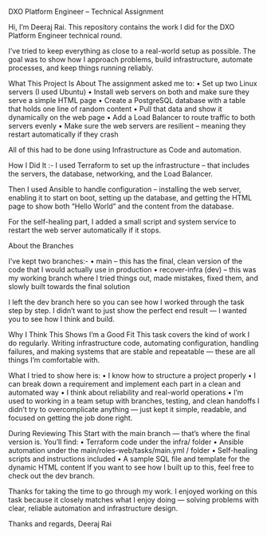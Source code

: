 DXO Platform Engineer – Technical Assignment

Hi, I’m Deeraj Rai. This repository contains the work I did for the DXO Platform Engineer technical round.

I’ve tried to keep everything as close to a real-world setup as possible. The goal was to show how I approach problems, build infrastructure, automate processes, and keep things running reliably.

What This Project Is About
The assignment asked me to:
	•	Set up two Linux servers (I used Ubuntu)
	•	Install web servers on both and make sure they serve a simple HTML page
	•	Create a PostgreSQL database with a table that holds one line of random content
	•	Pull that data and show it dynamically on the web page
	•	Add a Load Balancer to route traffic to both servers evenly
	•	Make sure the web servers are resilient – meaning they restart automatically if they crash

All of this had to be done using Infrastructure as Code and automation.

How I Did It :-
I used Terraform to set up the infrastructure – that includes the servers, the database, networking, and the Load Balancer.

Then I used Ansible to handle configuration – installing the web server, enabling it to start on boot, setting up the database, and getting the HTML page to show both “Hello World” and the content from the database.

For the self-healing part, I added a small script and system service to restart the web server automatically if it stops.

About the Branches

I’ve kept two branches:-
	•	main – this has the final, clean version of the code that I would actually use in production
	•	recover-infra (dev) – this was my working branch where I tried things out, made mistakes, fixed them, and slowly built towards the final solution

I left the dev branch here so you can see how I worked through the task step by step. I didn’t want to just show the perfect end result — I wanted you to see how I think and build.

Why I Think This Shows I’m a Good Fit 
This task covers the kind of work I do regularly. Writing infrastructure code, automating configuration, handling failures, and making systems that are stable and repeatable — these are all things I’m comfortable with.

What I tried to show here is:
	•	I know how to structure a project properly
	•	I can break down a requirement and implement each part in a clean and automated way
	•	I think about reliability and real-world operations
	•	I’m used to working in a team setup with branches, testing, and clean handoffs
I didn’t try to overcomplicate anything — just kept it simple, readable, and focused on getting the job done right.

During Reviewing This
Start with the main branch — that’s where the final version is. You’ll find:
	•	Terraform code under the infra/ folder
	•	Ansible automation under the main/roles-web/tasks/main.yml / folder
	•	Self-healing scripts and instructions included
	•	A sample SQL file and template for the dynamic HTML content
If you want to see how I built up to this, feel free to check out the dev branch.

Thanks for taking the time to go through my work. I enjoyed working on this task because it closely matches what I enjoy doing — solving problems with clear, reliable automation and infrastructure design.

Thanks and regards,
Deeraj Rai
